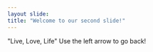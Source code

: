 ```yaml
---
layout slide: 
title: "Welcome to our second slide!"
---
```

"Live, Love, Life"
Use the left arrow to go back!
